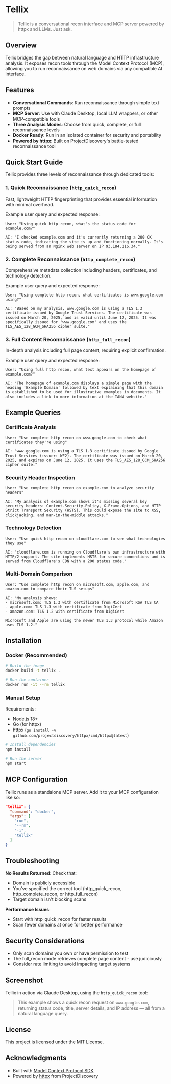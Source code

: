 # Tellix

> Tellix is a conversational recon interface and MCP server powered by httpx and LLMs. Just ask.

&#x20;&#x20;

## Overview

Tellix bridges the gap between natural language and HTTP infrastructure analysis. It exposes recon tools through the Model Context Protocol (MCP), allowing you to run reconnaissance on web domains via any compatible AI interface.

## Features

- **Conversational Commands**: Run reconnaissance through simple text prompts
- **MCP Server**: Use with Claude Desktop, local LLM wrappers, or other MCP-compatible tools
- **Three Analysis Modes**: Choose from quick, complete, or full reconnaissance levels
- **Docker Ready**: Run in an isolated container for security and portability
- **Powered by httpx**: Built on ProjectDiscovery's battle-tested reconnaissance tool

## Quick Start Guide

Tellix provides three levels of reconnaissance through dedicated tools:

### 1. Quick Reconnaissance (`http_quick_recon`)

Fast, lightweight HTTP fingerprinting that provides essential information with minimal overhead.

Example user query and expected response:

```
User: "Using quick http recon, what's the status code for example.com?"

AI: "I checked example.com and it's currently returning a 200 OK status code, indicating the site is up and functioning normally. It's being served from an Nginx web server on IP 93.184.216.34."
```

### 2. Complete Reconnaissance (`http_complete_recon`)

Comprehensive metadata collection including headers, certificates, and technology detection.

Example user query and expected response:

```
User: "Using complete http recon, what certificates is www.google.com using?"

AI: "Based on my analysis, www.google.com is using a TLS 1.3 certificate issued by Google Trust Services. The certificate was issued on March 20, 2025, and is valid until June 12, 2025. It was specifically issued for 'www.google.com' and uses the TLS_AES_128_GCM_SHA256 cipher suite."
```

### 3. Full Content Reconnaissance (`http_full_recon`)

In-depth analysis including full page content, requiring explicit confirmation.

Example user query and expected response:

```
User: "Using full http recon, what text appears on the homepage of example.com?"

AI: "The homepage of example.com displays a simple page with the heading 'Example Domain' followed by text explaining that this domain is established to be used for illustrative examples in documents. It also includes a link to more information at the IANA website."
```

## Example Queries

### Certificate Analysis

```
User: "Use complete http recon on www.google.com to check what certificates they're using"

AI: "www.google.com is using a TLS 1.3 certificate issued by Google Trust Services (issuer: WE2). The certificate was issued on March 20, 2025, and expires on June 12, 2025. It uses the TLS_AES_128_GCM_SHA256 cipher suite."
```

### Security Header Inspection

```
User: "Use complete http recon on example.com to analyze security headers"

AI: "My analysis of example.com shows it's missing several key security headers: Content-Security-Policy, X-Frame-Options, and HTTP Strict Transport Security (HSTS). This could expose the site to XSS, clickjacking, and man-in-the-middle attacks."
```

### Technology Detection

```
User: "Use quick http recon on cloudflare.com to see what technologies they use"

AI: "cloudflare.com is running on Cloudflare's own infrastructure with HTTP/2 support. The site implements HSTS for secure connections and is served from Cloudflare's CDN with a 200 status code."
```

### Multi-Domain Comparison

```
User: "Use complete http recon on microsoft.com, apple.com, and amazon.com to compare their TLS setups"

AI: "My analysis shows:
- microsoft.com: TLS 1.3 with certificate from Microsoft RSA TLS CA
- apple.com: TLS 1.3 with certificate from DigiCert
- amazon.com: TLS 1.2 with certificate from DigiCert

Microsoft and Apple are using the newer TLS 1.3 protocol while Amazon uses TLS 1.2."
```

## Installation

### Docker (Recommended)

```bash
# Build the image
docker build -t tellix .

# Run the container
docker run -it --rm tellix
```

### Manual Setup

Requirements:

- Node.js 18+
- Go (for httpx)
- httpx (`go install -v github.com/projectdiscovery/httpx/cmd/httpx@latest`)

```bash
# Install dependencies
npm install

# Run the server
npm start
```

## MCP Configuration

Tellix runs as a standalone MCP server. Add it to your MCP configuration like so:

```json
"tellix": {
  "command": "docker",
  "args": [
    "run",
    "--rm",
    "-i",
    "tellix"
  ]
}
```

## Troubleshooting

**No Results Returned**: Check that:

- Domain is publicly accessible
- You've specified the correct tool (http\_quick\_recon, http\_complete\_recon, or http\_full\_recon)
- Target domain isn't blocking scans

**Performance Issues**:

- Start with http\_quick\_recon for faster results
- Scan fewer domains at once for better performance

## Security Considerations

- Only scan domains you own or have permission to test
- The full\_recon mode retrieves complete page content - use judiciously
- Consider rate limiting to avoid impacting target systems

## Screenshot

Tellix in action via Claude Desktop, using the `http_quick_recon` tool:



> This example shows a quick recon request on `www.google.com`, returning status code, title, server details, and IP address — all from a natural language query.

## License

This project is licensed under the MIT License.

## Acknowledgments

- Built with [Model Context Protocol SDK](https://modelcontextprotocol.io/introduction)
- Powered by [httpx](https://github.com/projectdiscovery/httpx) from ProjectDiscovery


